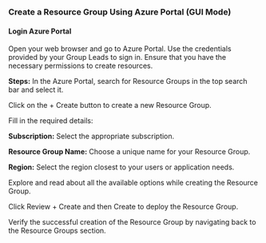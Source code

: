 ### Create a Resource Group Using Azure Portal (GUI Mode)

#### Login Azure Portal

Open your web browser and go to Azure Portal.
Use the credentials provided by your Group Leads to sign in.
Ensure that you have the necessary permissions to create resources.

**Steps:**
In the Azure Portal, search for Resource Groups in the top search bar and select it.

Click on the + Create button to create a new Resource Group.

Fill in the required details:

**Subscription:** Select the appropriate subscription.

**Resource Group Name:** Choose a unique name for your Resource Group.

**Region:** Select the region closest to your users or application needs.

Explore and read about all the available options while creating the Resource Group.

Click Review + Create and then Create to deploy the Resource Group.

Verify the successful creation of the Resource Group by navigating back to the Resource Groups section.
